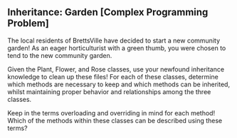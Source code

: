 Inheritance: Garden [Complex Programming Problem]
---
The local residents of BrettsVille have decided to start a new community garden! As an eager horticulturist with a green thumb, you were chosen to tend to the new community garden. 

Given the Plant, Flower, and Rose classes, use your newfound inheritance knowledge to clean up these files! For each of these classes, determine which methods are necessary to keep and which methods can be inherited, whilst maintaining proper behavior and relationships among the three classes.

Keep in the terms overloading and overriding in mind for each method! Which of the methods within these classes can be described using these terms?
